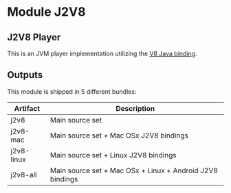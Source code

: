 # Module J2V8

## J2V8 Player

This is an JVM player implementation utilizing the [V8 Java binding](https://github.com/eclipsesource/J2V8).

## Outputs

This module is shipped in 5 different bundles:

| Artifact | Description |
| -------- | ----------- |
| j2v8     | Main source set |
| j2v8-mac | Main source set + Mac OSx J2V8 bindings |
| j2v8-linux | Main source set + Linux J2V8 bindings |
| j2v8-all | Main source set + Mac OSx + Linux + Android J2V8 bindings |
